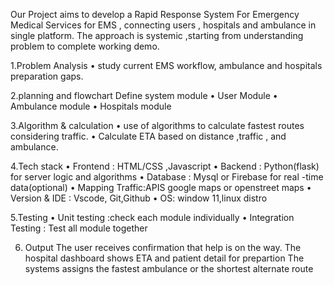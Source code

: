 Our Project aims to develop a Rapid Response System For Emergency Medical Services for EMS ,
connecting users , hospitals and ambulance in single platform. The approach is systemic ,starting from understanding
problem to complete working demo.

1.Problem Analysis
• study current EMS workflow, ambulance and hospitals preparation gaps.

2.planning and flowchart
Define system module
• User Module
• Ambulance module
• Hospitals module

3.Algorithm & calculation
• use of algorithms to calculate fastest routes considering traffic.
• Calculate ETA based on distance ,traffic , and ambulance.

4.Tech stack
• Frontend : HTML/CSS ,Javascript
• Backend : Python(flask) for server logic and algorithms
• Database : Mysql or Firebase for real -time data(optional)
• Mapping Traffic:APIS google maps or openstreet maps
• Version & IDE : Vscode, Git,Github
• OS: window 11,linux distro

5.Testing
• Unit testing :check each module individually
• Integration Testing : Test all module together

6. Output
The user receives confirmation that help is on the way.
The hospital dashboard shows ETA and patient detail for prepartion
The systems assigns the fastest ambulance or the shortest alternate route

